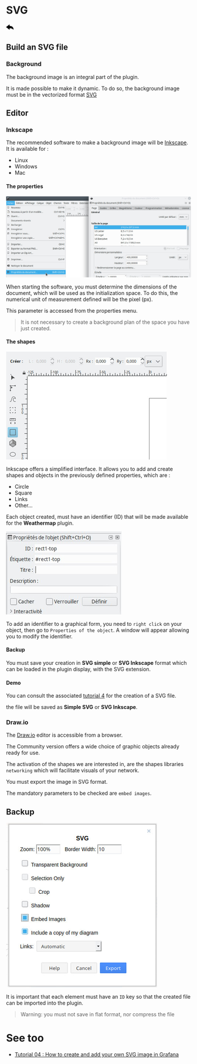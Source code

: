 # SVG

[![](../../screenshots/other/Go-back.png)](README.md)

## Build an SVG file

### Background

The background image is an integral part of the plugin.

It is made possible to make it dynamic. To do so, the background image must be in the vectorized format [SVG](https://fr.wikipedia.org/wiki/Scalable_Vector_Graphics)

## Editor

### Inkscape

The recommended software to make a background image will be [Inkscape](https://inkscape.org). It is available for :

- Linux
- Windows
- Mac

#### The properties

![proprietes inkscape](../../screenshots/appendix/inkscape-proprietes.jpg)

When starting the software, you must determine the dimensions of the document, which will be used as the initialization space. To do this, the numerical unit of measurement defined will be the pixel (px).

This parameter is accessed from the properties menu.

> It is not necessary to create a background plan of the space you have just created.

#### The shapes

![inkscape forme](../../screenshots/appendix/inskcape-formes.jpg)

Inkscape offers a simplified interface. It allows you to add and create shapes and objects in the previously defined properties, which are :

- Circle
- Square
- Links
- Other...

Each object created, must have an identifier (ID) that will be made available for the **Weathermap** plugin.

![inkscape id](../../screenshots/appendix/inkscape-id.jpg)

To add an identifier to a graphical form, you need to `right click` on your object, then go to `Properties of the object`. A window will appear allowing you to modify the identifier.

#### Backup

You must save your creation in **SVG simple** or **SVG Inkscape** format which can be loaded in the plugin display, with the SVG extension.

#### Demo

You can consult the associated [tutorial 4](../demo/tutorial04.md) for the creation of a SVG file.

the file will be saved as **Simple SVG** or **SVG Inkscape**.

### Draw.io

The [Draw.io](https://draw.io/) editor is accessible from a browser.

The Community version offers a wide choice of graphic objects already ready for use.

The activation of the shapes we are interested in, are the shapes libraries `networking` which will facilitate visuals of your network.

You must export the image in SVG format.

The mandatory parameters to be checked are `embed images`.

## Backup

![main metric](../../screenshots/appendix/draw-export-svg.jpg)

It is important that each element must have an `ID` key so that the created file can be imported into the plugin.

> Warning:
> you must not save in flat format, nor compress the file

# See too

- [Tutorial 04 : How to create and add your own SVG image in Grafana](tutorial04.md)
